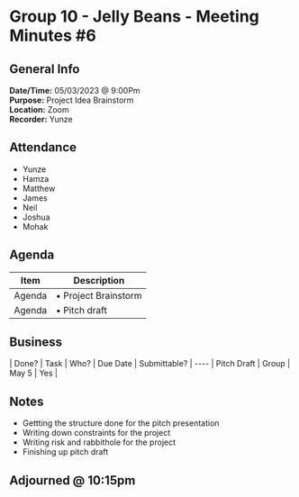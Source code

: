 # Group 10 - Jelly Beans - Meeting Minutes #6

## General Info

**Date/Time:** 05/03/2023 @ 9:00Pm <br>
**Purpose:** Project Idea Brainstorm <br>
**Location:** Zoom<br>
**Recorder:** Yunze <br>

## Attendance

- Yunze
- Hamza
- Matthew
- James
- Neil
- Joshua
- Mohak

## Agenda

| Item   | Description          |
| ------ | -------------------- |
| Agenda | • Project Brainstorm |
| Agenda | • Pitch draft        |

## Business

| Done? | Task | Who? | Due Date | Submittable?
| ---- | Pitch Draft | Group | May 5 | Yes |

## Notes

- Gettting the structure done for the pitch presentation
- Writing down constraints for the project
- Writing risk and rabbithole for the project
- Finishing up pitch draft

## Adjourned @ 10:15pm
